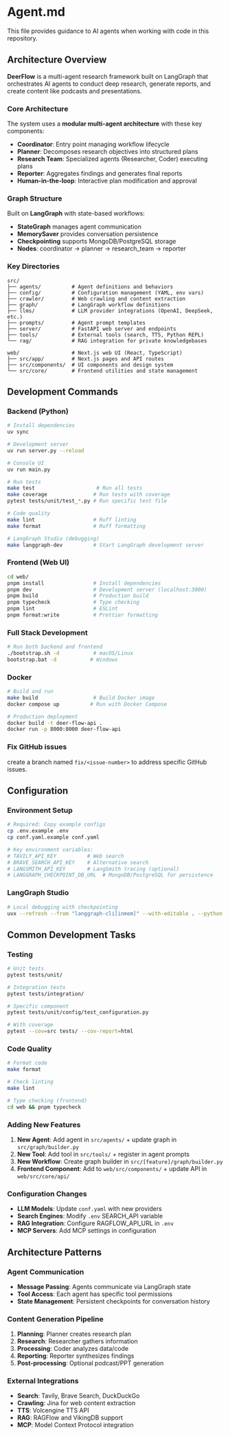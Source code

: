 # Agent.md

This file provides guidance to AI agents when working with code in this repository.

## Architecture Overview

**DeerFlow** is a multi-agent research framework built on LangGraph that orchestrates AI agents to conduct deep research, generate reports, and create content like podcasts and presentations.

### Core Architecture

The system uses a **modular multi-agent architecture** with these key components:

- **Coordinator**: Entry point managing workflow lifecycle
- **Planner**: Decomposes research objectives into structured plans
- **Research Team**: Specialized agents (Researcher, Coder) executing plans
- **Reporter**: Aggregates findings and generates final reports
- **Human-in-the-loop**: Interactive plan modification and approval

### Graph Structure

Built on **LangGraph** with state-based workflows:
- **StateGraph** manages agent communication
- **MemorySaver** provides conversation persistence
- **Checkpointing** supports MongoDB/PostgreSQL storage
- **Nodes**: coordinator → planner → research_team → reporter

### Key Directories

```
src/
├── agents/          # Agent definitions and behaviors
├── config/          # Configuration management (YAML, env vars)
├── crawler/         # Web crawling and content extraction
├── graph/           # LangGraph workflow definitions
├── llms/            # LLM provider integrations (OpenAI, DeepSeek, etc.)
├── prompts/         # Agent prompt templates
├── server/          # FastAPI web server and endpoints
├── tools/           # External tools (search, TTS, Python REPL)
└── rag/             # RAG integration for private knowledgebases

web/                 # Next.js web UI (React, TypeScript)
├── src/app/         # Next.js pages and API routes
├── src/components/  # UI components and design system
└── src/core/        # Frontend utilities and state management
```

## Development Commands

### Backend (Python)
```bash
# Install dependencies
uv sync

# Development server
uv run server.py --reload

# Console UI
uv run main.py

# Run tests
make test                    # Run all tests
make coverage               # Run tests with coverage
pytest tests/unit/test_*.py # Run specific test file

# Code quality
make lint                   # Ruff linting
make format                 # Ruff formatting

# LangGraph Studio (debugging)
make langgraph-dev          # Start LangGraph development server
```

### Frontend (Web UI)
```bash
cd web/
pnpm install                # Install dependencies
pnpm dev                    # Development server (localhost:3000)
pnpm build                  # Production build
pnpm typecheck              # Type checking
pnpm lint                   # ESLint
pnpm format:write           # Prettier formatting
```

### Full Stack Development
```bash
# Run both backend and frontend
./bootstrap.sh -d           # macOS/Linux
bootstrap.bat -d           # Windows
```

### Docker
```bash
# Build and run
make build                  # Build Docker image
docker compose up          # Run with Docker Compose

# Production deployment
docker build -t deer-flow-api .
docker run -p 8000:8000 deer-flow-api
```

### Fix GitHub issues
create a branch named `fix/<issue-number>` to address specific GitHub issues.

## Configuration

### Environment Setup
```bash
# Required: Copy example configs
cp .env.example .env
cp conf.yaml.example conf.yaml

# Key environment variables:
# TAVILY_API_KEY          # Web search
# BRAVE_SEARCH_API_KEY    # Alternative search
# LANGSMITH_API_KEY       # LangSmith tracing (optional)
# LANGGRAPH_CHECKPOINT_DB_URL  # MongoDB/PostgreSQL for persistence
```

### LangGraph Studio
```bash
# Local debugging with checkpointing
uvx --refresh --from "langgraph-cli[inmem]" --with-editable . --python 3.12 langgraph dev --allow-blocking
```

## Common Development Tasks

### Testing
```bash
# Unit tests
pytest tests/unit/

# Integration tests
pytest tests/integration/

# Specific component
pytest tests/unit/config/test_configuration.py

# With coverage
pytest --cov=src tests/ --cov-report=html
```

### Code Quality
```bash
# Format code
make format

# Check linting
make lint

# Type checking (frontend)
cd web && pnpm typecheck
```

### Adding New Features
1. **New Agent**: Add agent in `src/agents/` + update graph in `src/graph/builder.py`
2. **New Tool**: Add tool in `src/tools/` + register in agent prompts
3. **New Workflow**: Create graph builder in `src/[feature]/graph/builder.py`
4. **Frontend Component**: Add to `web/src/components/` + update API in `web/src/core/api/`

### Configuration Changes
- **LLM Models**: Update `conf.yaml` with new providers
- **Search Engines**: Modify `.env` SEARCH_API variable
- **RAG Integration**: Configure RAGFLOW_API_URL in `.env`
- **MCP Servers**: Add MCP settings in configuration

## Architecture Patterns

### Agent Communication
- **Message Passing**: Agents communicate via LangGraph state
- **Tool Access**: Each agent has specific tool permissions
- **State Management**: Persistent checkpoints for conversation history

### Content Generation Pipeline
1. **Planning**: Planner creates research plan
2. **Research**: Researcher gathers information
3. **Processing**: Coder analyzes data/code
4. **Reporting**: Reporter synthesizes findings
5. **Post-processing**: Optional podcast/PPT generation

### External Integrations
- **Search**: Tavily, Brave Search, DuckDuckGo
- **Crawling**: Jina for web content extraction
- **TTS**: Volcengine TTS API
- **RAG**: RAGFlow and VikingDB support
- **MCP**: Model Context Protocol integration